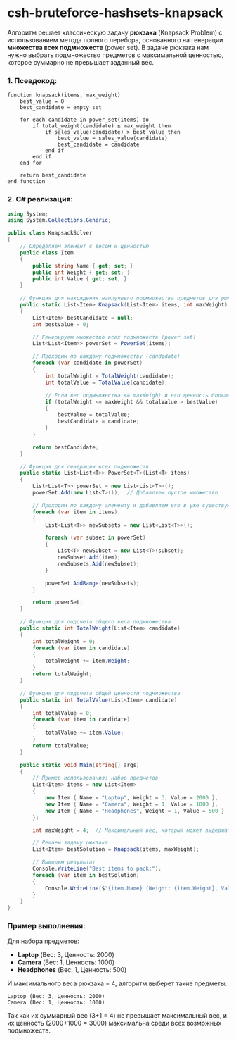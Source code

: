 # csh-bruteforce-hashsets-knapsack

Алгоритм решает классическую задачу **рюкзака** (Knapsack Problem) с использованием метода полного перебора, основанного на генерации **множества всех подмножеств** (power set). В задаче рюкзака нам нужно выбрать подмножество предметов с максимальной ценностью, которое суммарно не превышает заданный вес.

### 1. Псевдокод:

```
function knapsack(items, max_weight)
    best_value = 0
    best_candidate = empty set

    for each candidate in power_set(items) do
        if total_weight(candidate) ≤ max_weight then
            if sales_value(candidate) > best_value then
                best_value = sales_value(candidate)
                best_candidate = candidate
            end if
        end if
    end for

    return best_candidate
end function
```

### 2. C# реализация:

```csharp
using System;
using System.Collections.Generic;

public class KnapsackSolver
{
    // Определяем элемент с весом и ценностью
    public class Item
    {
        public string Name { get; set; }
        public int Weight { get; set; }
        public int Value { get; set; }
    }

    // Функция для нахождения наилучшего подмножества предметов для рюкзака
    public static List<Item> Knapsack(List<Item> items, int maxWeight)
    {
        List<Item> bestCandidate = null;
        int bestValue = 0;

        // Генерируем множество всех подмножеств (power set)
        List<List<Item>> powerSet = PowerSet(items);

        // Проходим по каждому подмножеству (candidate)
        foreach (var candidate in powerSet)
        {
            int totalWeight = TotalWeight(candidate);
            int totalValue = TotalValue(candidate);

            // Если вес подмножества <= maxWeight и его ценность больше текущей лучшей
            if (totalWeight <= maxWeight && totalValue > bestValue)
            {
                bestValue = totalValue;
                bestCandidate = candidate;
            }
        }

        return bestCandidate;
    }

    // Функция для генерации всех подмножеств
    public static List<List<T>> PowerSet<T>(List<T> items)
    {
        List<List<T>> powerSet = new List<List<T>>();
        powerSet.Add(new List<T>());  // Добавляем пустое множество

        // Проходим по каждому элементу и добавляем его в уже существующие подмножества
        foreach (var item in items)
        {
            List<List<T>> newSubsets = new List<List<T>>();

            foreach (var subset in powerSet)
            {
                List<T> newSubset = new List<T>(subset);
                newSubset.Add(item);
                newSubsets.Add(newSubset);
            }

            powerSet.AddRange(newSubsets);
        }

        return powerSet;
    }

    // Функция для подсчета общего веса подмножества
    public static int TotalWeight(List<Item> candidate)
    {
        int totalWeight = 0;
        foreach (var item in candidate)
        {
            totalWeight += item.Weight;
        }
        return totalWeight;
    }

    // Функция для подсчета общей ценности подмножества
    public static int TotalValue(List<Item> candidate)
    {
        int totalValue = 0;
        foreach (var item in candidate)
        {
            totalValue += item.Value;
        }
        return totalValue;
    }

    public static void Main(string[] args)
    {
        // Пример использования: набор предметов
        List<Item> items = new List<Item>
        {
            new Item { Name = "Laptop", Weight = 3, Value = 2000 },
            new Item { Name = "Camera", Weight = 1, Value = 1000 },
            new Item { Name = "Headphones", Weight = 1, Value = 500 }
        };

        int maxWeight = 4;  // Максимальный вес, который может выдержать рюкзак

        // Решаем задачу рюкзака
        List<Item> bestSolution = Knapsack(items, maxWeight);

        // Выводим результат
        Console.WriteLine("Best items to pack:");
        foreach (var item in bestSolution)
        {
            Console.WriteLine($"{item.Name} (Weight: {item.Weight}, Value: {item.Value})");
        }
    }
}
```

### Пример выполнения:

Для набора предметов:
- **Laptop** (Вес: 3, Ценность: 2000)
- **Camera** (Вес: 1, Ценность: 1000)
- **Headphones** (Вес: 1, Ценность: 500)

И максимального веса рюкзака = 4, алгоритм выберет такие предметы:

```
Laptop (Вес: 3, Ценность: 2000)
Camera (Вес: 1, Ценность: 1000)
```
Так как их суммарный вес (3+1 = 4) не превышает максимальный вес, и их ценность (2000+1000 = 3000) максимальна среди всех возможных подмножеств.
